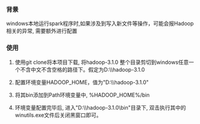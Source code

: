 ### 背景

windows本地运行spark程序时,如果涉及到写入新文件等操作，可能会报Hadoop相关的异常, 需要额外进行配置



### 使用

1) 使用git clone将本项目下载, 将hadoop-3.1.0 整个目录剪切到windows任意一个不含中文不含空格的路径下。假定为D:\\\hadoop-3.1.0

2) 配置环境变量HADOOP_HOME，值为"D:\\\hadoop-3.1.0"
3) 将其bin添加到Path环境变量中, %HADOOP_HOME%/bin
4) 环境变量配置完毕后, 进入"D:\\\hadoop-3.1.0\bin"目录下,  双击执行其中的winutils.exe文件后关闭黑窗口即可。

